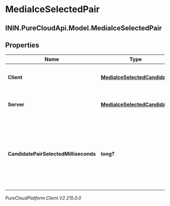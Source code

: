 # MediaIceSelectedPair

## ININ.PureCloudApi.Model.MediaIceSelectedPair

## Properties

|Name | Type | Description | Notes|
|------------ | ------------- | ------------- | -------------|
| **Client** | [**MediaIceSelectedCandidate**](MediaIceSelectedCandidate) | The remote candidate that was chosen | [optional] |
| **Server** | [**MediaIceSelectedCandidate**](MediaIceSelectedCandidate) | The local candidate that was chosen | [optional] |
| **CandidatePairSelectedMilliseconds** | **long?** | Relative milliseconds since creation of endpoint when this ICE candidate pair has been selected | [optional] |



_PureCloudPlatform.Client.V2 215.0.0_
